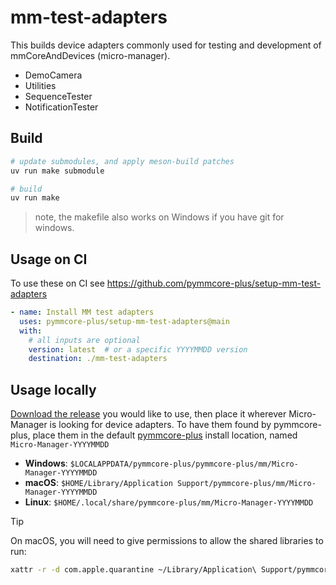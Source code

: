# mm-test-adapters

This builds device adapters commonly used for testing and
development of mmCoreAndDevices (micro-manager).

- DemoCamera
- Utilities
- SequenceTester
- NotificationTester

## Build

```sh
# update submodules, and apply meson-build patches
uv run make submodule

# build
uv run make
```

> note, the makefile also works on Windows if you have git for windows.

## Usage on CI

To use these on CI see https://github.com/pymmcore-plus/setup-mm-test-adapters

```yaml
- name: Install MM test adapters
  uses: pymmcore-plus/setup-mm-test-adapters@main
  with:
    # all inputs are optional
    version: latest  # or a specific YYYYMMDD version
    destination: ./mm-test-adapters
```

## Usage locally

[Download the release](https://github.com/pymmcore-plus/mm-test-adapters/releases/) you would like to use,
then place it wherever Micro-Manager is looking for device adapters.  To have them found by pymmcore-plus,
place them in the default [pymmcore-plus](https://github.com/pymmcore-plus/pymmcore-plus) install location,
named `Micro-Manager-YYYYMMDD`


- **Windows**: `$LOCALAPPDATA/pymmcore-plus/pymmcore-plus/mm/Micro-Manager-YYYYMMDD`
- **macOS**: `$HOME/Library/Application Support/pymmcore-plus/mm/Micro-Manager-YYYYMMDD`
- **Linux**: `$HOME/.local/share/pymmcore-plus/mm/Micro-Manager-YYYYMMDD`

> [!TIP]
> On macOS, you will need to give permissions to allow the shared libraries to run:
>
> ```sh
> xattr -r -d com.apple.quarantine ~/Library/Application\ Support/pymmcore-plus/mm/Micro-Manager-*
> ```
> 
